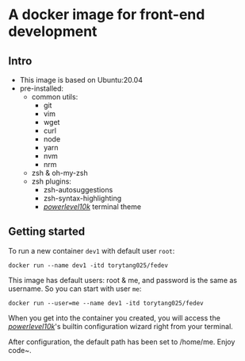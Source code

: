# A docker image for front-end development

## Intro

- This image is based on Ubuntu:20.04
- pre-installed:
  - common utils:
    - git
    - vim
    - wget
    - curl
    - node
    - yarn
    - nvm
    - nrm
  - zsh & oh-my-zsh
  - zsh plugins:
    - zsh-autosuggestions
    - zsh-syntax-highlighting
    - [_powerlevel10k_](https://github.com/romkatv/powerlevel10k) terminal theme

## Getting started

To run a new container `dev1` with default user `root`:

```shell
docker run --name dev1 -itd torytang025/fedev
```

This image has default users: root & me, and password is the same as username. So you can start with user `me`:

```shell
docker run --user=me --name dev1 -itd torytang025/fedev
```

When you get into the container you created, you will access the [_powerlevel10k_](https://github.com/romkatv/powerlevel10k)'s builtin configuration wizard right from your terminal.

After configuration, the default path has been set to /home/me. Enjoy code~.
